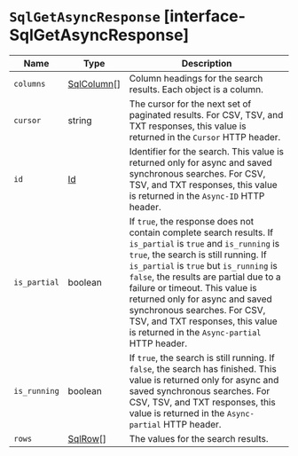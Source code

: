 # `SqlGetAsyncResponse` [interface-SqlGetAsyncResponse]

| Name | Type | Description |
| - | - | - |
| `columns` | [SqlColumn](./SqlColumn.md)[] | Column headings for the search results. Each object is a column. |
| `cursor` | string | The cursor for the next set of paginated results. For CSV, TSV, and TXT responses, this value is returned in the `Cursor` HTTP header. |
| `id` | [Id](./Id.md) | Identifier for the search. This value is returned only for async and saved synchronous searches. For CSV, TSV, and TXT responses, this value is returned in the `Async-ID` HTTP header. |
| `is_partial` | boolean | If `true`, the response does not contain complete search results. If `is_partial` is `true` and `is_running` is `true`, the search is still running. If `is_partial` is `true` but `is_running` is `false`, the results are partial due to a failure or timeout. This value is returned only for async and saved synchronous searches. For CSV, TSV, and TXT responses, this value is returned in the `Async-partial` HTTP header. |
| `is_running` | boolean | If `true`, the search is still running. If `false`, the search has finished. This value is returned only for async and saved synchronous searches. For CSV, TSV, and TXT responses, this value is returned in the `Async-partial` HTTP header. |
| `rows` | [SqlRow](./SqlRow.md)[] | The values for the search results. |
